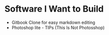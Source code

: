 # Software I Want to Build

* Gitbook Clone for easy markdown editing
* Photoshop lite - TIPs (This Is Not Photosshop)
